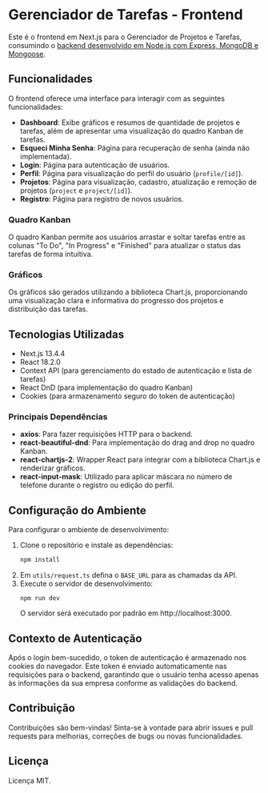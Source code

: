 # Gerenciador de Tarefas - Frontend

Este é o frontend em Next.js para o Gerenciador de Projetos e Tarefas, consumindo o [backend desenvolvido em Node.js com Express, MongoDB e Mongoose](https://github.com/thisd92/taskManagerBackend).

## Funcionalidades

O frontend oferece uma interface para interagir com as seguintes funcionalidades:

- **Dashboard**: Exibe gráficos e resumos de quantidade de projetos e tarefas, além de apresentar uma visualização do quadro Kanban de tarefas.
- **Esqueci Minha Senha**: Página para recuperação de senha (ainda não implementada).
- **Login**: Página para autenticação de usuários.
- **Perfil**: Página para visualização do perfil do usuário (`profile/[id]`).
- **Projetos**: Página para visualização, cadastro, atualização e remoção de projetos (`project` e `project/[id]`).
- **Registro**: Página para registro de novos usuários.

### Quadro Kanban

O quadro Kanban permite aos usuários arrastar e soltar tarefas entre as colunas "To Do", "In Progress" e "Finished" para atualizar o status das tarefas de forma intuitiva.

### Gráficos

Os gráficos são gerados utilizando a biblioteca Chart.js, proporcionando uma visualização clara e informativa do progresso dos projetos e distribuição das tarefas.

## Tecnologias Utilizadas

- Next.js 13.4.4
- React 18.2.0
- Context API (para gerenciamento do estado de autenticação e lista de tarefas)
- React DnD (para implementação do quadro Kanban)
- Cookies (para armazenamento seguro do token de autenticação)

### Principais Dependências

- **axios**: Para fazer requisições HTTP para o backend.
- **react-beautiful-dnd**: Para implementação do drag and drop no quadro Kanban.
- **react-chartjs-2**: Wrapper React para integrar com a biblioteca Chart.js e renderizar gráficos.
- **react-input-mask**: Utilizado para aplicar máscara no número de telefone durante o registro ou edição do perfil.

## Configuração do Ambiente

Para configurar o ambiente de desenvolvimento:

1. Clone o repositório e instale as dependências:
   ```bash
   npm install
   ```
2. Em `utils/request.ts` defina o `BASE_URL` para as chamadas da API.
3. Execute o servidor de desenvolvimento:
   ```
   npm run dev
   ```
   O servidor será executado por padrão em http://localhost:3000.

## Contexto de Autenticação

Após o login bem-sucedido, o token de autenticação é armazenado nos cookies do navegador. Este token é enviado automaticamente nas requisições para o backend, garantindo que o usuário tenha acesso apenas às informações da sua empresa conforme as validações do backend.

## Contribuição

Contribuições são bem-vindas! Sinta-se à vontade para abrir issues e pull requests para melhorias, correções de bugs ou novas funcionalidades.

## Licença

Licença MIT.
